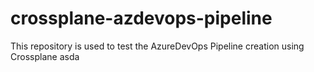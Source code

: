 # crossplane-azdevops-pipeline
This repository is used to test the AzureDevOps Pipeline creation using Crossplane
asda